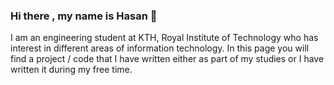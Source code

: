 ### Hi there , my name is Hasan 👋

I am an engineering student at KTH, Royal Institute of Technology
who has interest in different areas of information technology. In this page you will find a project / code that I have written
either as part of my studies or I have written it during my free time.




<!--
**HasanAlzubeidi/HasanAlzubeidi** is a ✨ _special_ ✨ repository because its `README.md` (this file) appears on your GitHub profile.

Here are some ideas to get you started:

- 🔭 I’m currently working on ...
- 🌱 I’m currently learning ...
- 👯 I’m looking to collaborate on ...
- 🤔 I’m looking for help with ...
- 💬 Ask me about ...
- 📫 How to reach me: ...
- 😄 Pronouns: ...
- ⚡ Fun fact: ...
-->
